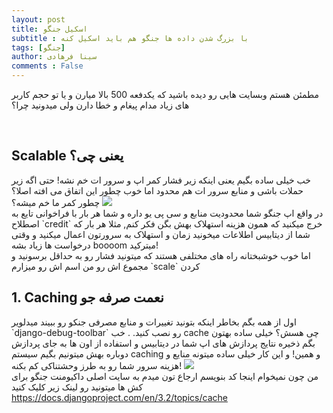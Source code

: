 ```yaml
---
layout: post
title: اسکیل جنگو
subtitle : با بزرگ شدن داده ها جنگو هم باید اسکیل کنه
tags: [جنگو]
author: سینا فرهادی
comments : False
---
```


مطمئن هستم وبسایت هایی رو دیده باشید که یکدفعه 500 بالا میارن و یا تو حجم کاربر های
زیاد مدام پیغام و خطا دارن ولی میدونید چرا؟

<br>
<h2> Scalable یعنی چی؟ </h2>
خب خیلی ساده بگیم یعنی اینکه زیر فشار کمر اپ و سرور ات خم نشه! حتی
اگه زیر حملات باشی و منابع سرور ات هم محدود اما خوب چطور این اتفاق می افته اصلا؟ چطور کمر ما خم میشه؟
<img src="https://qph.fs.quoracdn.net/main-qimg-710e59deffabca1c4684273a776bf673.webp" />
<br/>
در واقع اپ جنگو شما محدودیت منابع و سی پی یو داره و شما هر بار با فراخوانی تایع به اصطلاح `credit` خرج میکنید
که همون هزینه استهلاک بهش بگن فکر کنم, مثلا هر بار که شما از دیتابیس اطلاعات میخونید زمان و استهلاک به سرورتون اعمال میکنید و 
وقتی درخواست ها زیاد بشه boooom میترکید!
<br />
اما خوب خوشبختانه راه های مختلفی هستند که میتونید فشار رو به حداقل برسونید و مجموع اش رو من اسم اش رو میزارم `scale` کردن
<br>

<h2>1. Caching نعمت صرفه جو </h2>
اول از همه بگم بخاطر اینکه بتونید تغییرات و منابع مصرفی جنکو رو ببیند میدلویر  `django-debug-toolbar` رو نصب کنید.
.
خب cache چی هسش؟
خیلی ساده بهتون بگم ذخیره نتایج پردازش های اپ شما در دیتابیس و استفاده از اون ها به جای پردازش دوباره بهش میتونیم بگیم سیستم caching و همین! و این کار خیلی ساده میتونه منایع و هزینه سرور شما رو به طرز وحشتناکی کم بکنه!
<img src="https://spaceaustralia.com/sites/default/files/2021-01/light-speed-light-speed.jpg" />
<br />
من چون نمیخوام اینجا کد بنویسم ارجاع تون میدم به سایت اصلی داکیومنت جنگو برای کش ها میتونید رو لینک زیر کلیک کنید
<a href="https://docs.djangoproject.com/en/3.2/topics/cache/">https://docs.djangoproject.com/en/3.2/topics/cache</a>
